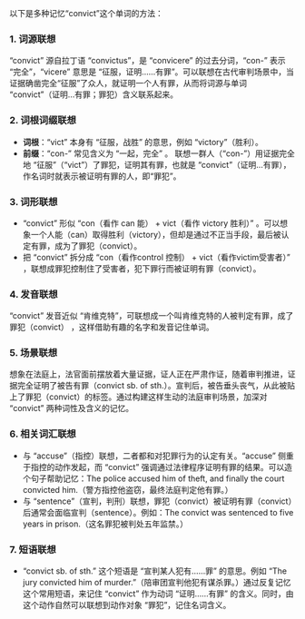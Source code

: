 以下是多种记忆“convict”这个单词的方法：

### 1. 词源联想
“convict” 源自拉丁语 “convictus”，是 “convicere” 的过去分词，“con-” 表示 “完全”，“vicere” 意思是 “征服，证明……有罪”。可以联想在古代审判场景中，当证据确凿完全“征服”了众人，就证明一个人有罪，从而将词源与单词 “convict”（证明…有罪；罪犯）含义联系起来。

### 2. 词根词缀联想
 - **词根**：“vict” 本身有 “征服，战胜” 的意思，例如 “victory”（胜利）。
 - **前缀**：“con-” 常见含义为 “一起，完全”  。
联想一群人（“con-”）用证据完全地 “征服”（“vict”）了罪犯，证明其有罪，也就是 “convict”（证明…有罪），作名词时就表示被证明有罪的人，即“罪犯”。

### 3. 词形联想
 - “convict” 形似 “con（看作 can 能） + vict（看作 victory 胜利）” 。可以想象一个人能（can）取得胜利（victory），但却是通过不正当手段，最后被认定有罪，成为了罪犯（convict）。
 - 把 “convict” 拆分成 “con（看作control 控制） + vict（看作victim受害者）” ，联想成罪犯控制住了受害者，犯下罪行而被证明有罪（convict）。

### 4. 发音联想
“convict” 发音近似 “肯维克特”，可联想成一个叫肯维克特的人被判定有罪，成了罪犯（convict） ，这样借助有趣的名字和发音记住单词。

### 5. 场景联想
想象在法庭上，法官面前摆放着大量证据，证人正在严肃作证，随着审判推进，证据完全证明了被告有罪（convict sb. of sth.）。宣判后，被告垂头丧气，从此被贴上了罪犯（convict）的标签。通过构建这样生动的法庭审判场景，加深对 “convict” 两种词性及含义的记忆。

### 6. 相关词汇联想
 - 与 “accuse”（指控）联想，二者都和对犯罪行为的认定有关。“accuse” 侧重于指控的动作发起，而 “convict” 强调通过法律程序证明有罪的结果。可以造个句子帮助记忆：The police accused him of theft, and finally the court convicted him.（警方指控他盗窃，最终法庭判定他有罪。）
 - 与 “sentence”（宣判，判刑）联想，罪犯（convict）被证明有罪（convict）后通常会面临宣判（sentence）。例如：The convict was sentenced to five years in prison.（这名罪犯被判处五年监禁。）

### 7. 短语联想
 - “convict sb. of sth.” 这个短语是 “宣判某人犯有……罪” 的意思。例如 “The jury convicted him of murder.”（陪审团宣判他犯有谋杀罪。）通过反复记忆这个常用短语，来记住 “convict” 作为动词 “证明……有罪” 的含义。同时，由这个动作自然可以联想到动作对象 “罪犯”，记住名词含义。 